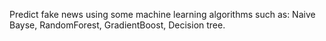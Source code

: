 Predict fake news using some machine learning algorithms such as: Naive Bayse, RandomForest, GradientBoost, Decision tree.
